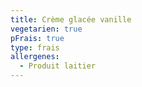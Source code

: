 ```yaml
---
title: Crème glacée vanille
vegetarien: true
pFrais: true
type: frais
allergenes:
  - Produit laitier
---
```


